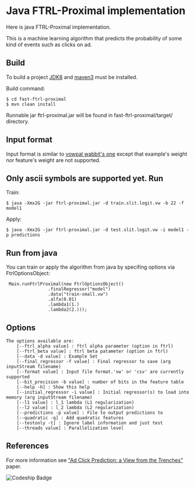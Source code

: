 # Java FTRL-Proximal implementation

Here is java FTRL-Proximal implementation. 

This is a machine learning algorithm that predicts the probability of some kind of events such as clicks on ad.

Build
-----

To build a project [JDK8](http://www.oracle.com/technetwork/java/javase/downloads/jdk8-downloads-2133151.html) and [maven3](http://maven.apache.org/download.cgi) must be installed.

Build command:
```
$ cd fast-ftrl-proximal
$ mvn clean install
```

Runnable jar ftrl-proximal.jar will be found in fast-ftrl-proximal/target/ directory.

Input format
------------
Input format is similar to [vowpal wabbit's one](http://github.com/JohnLangford/vowpal_wabbit/wiki/Input-format) except that example's weight nor feature's weight are not supported.

Only ascii symbols are supported yet.
Run
---
Train:
```
$ java -Xmx2G -jar ftrl-proximal.jar -d train.slit.logit.vw -b 22 -f model1
```
Apply:
```
$ java -Xmx2G -jar ftrl-proximal.jar -d test.slit.logit.vw -i model1 -p predictions
```

Run from java
-------------
You can train or apply the algorithm from java by specifing options via FtrlOptionsObject:
```
 Main.runFtrlProximal(new FtrlOptionsObject()
                .finalRegressor("model")
                .data("train-small.vw")
                .alfa(0.01)
                .lambda1(1.)
                .lambda2(2.)));
```
Options
-------

```
The options available are:
	[--ftrl_alpha value] : ftrl alpha parameter (option in ftrl)
	[--ftrl_beta value] : ftrl beta patameter (option in ftrl)
	[--data -d value] : Example Set
	[--final_regressor -f value] : Final regressor to save (arg inputStream filename)
	[--format value] : Input file format.'vw' or 'csv' are currently supported
	[--bit_precision -b value] : number of bits in the feature table
	[--help -h] : Show this help
	[--initial_regressor -i value] : Initial regressor(s) to load into memory (arg inputStream filename)
	[--l1 value] : l_1 lambda (L1 regularization)
	[--l2 value] : l_2 lambda (L2 regularization)
	[--predictions -p value] : File to output predictions to
	[--quadratic -q] : Add quadratic features
	[--testonly -t] : Ignore label information and just test
	[--threads value] : Parallelization level
```

References
----------
For more information see ["Ad Click Prediction: a View from the Trenches"](http://research.google.com/pubs/pub41159.html) paper.

![ Codeship Badge](https://codeship.com/projects/59a737f0-1648-0132-c4e7-72c6c37b1f6e/status?branch=master)
